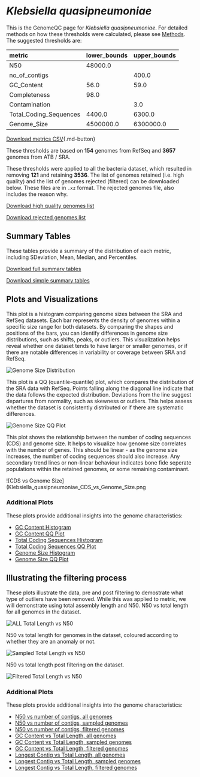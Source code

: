 # *Klebsiella quasipneumoniae*

This is the GenomeQC page for *Klebsiella quasipneumoniae*. For detailed methods on how these thresholds were calculated, please see [Methods](../../methods.md).
The suggested thresholds are: 

| metric                 | lower_bounds   | upper_bounds   |
|:-----------------------|:---------------|:---------------|
| N50                    | 48000.0        |                |
| no_of_contigs          |                | 400.0          |
| GC_Content             | 56.0           | 59.0           |
| Completeness           | 98.0           |                |
| Contamination          |                | 3.0            |
| Total_Coding_Sequences | 4400.0         | 6300.0         |
| Genome_Size            | 4500000.0      | 6300000.0      |

[Download metrics CSV](Klebsiella_quasipneumoniae_metrics.csv){.md-button}


These thresholds are based on **154** genomes from RefSeq and **3657** genomes from ATB / SRA.

These thresholds were applied to all the bacteria dataset, which resulted in removing **121** and retaining **3536**.
The list of genomes retained (i.e. high quality) and the list of genomes rejected (filtered) can be downloaded below. These files are in `.xz` format. The rejected genomes file, also includes the reason why.

[Download high quality genomes list](Klebsiella_quasipneumoniae_high_quality_genomes.csv.xz)


[Download rejected genomes list](Klebsiella_quasipneumoniae_filtered_out_genomes.csv.xz)



## Summary Tables
These tables provide a summary of the distribution of each metric, including SDeviation, Mean, Median, and Percentiles.

[Download full summary tables](summary.csv)

[Download simple summary tables](selected_summary.csv)

## Plots and Visualizations

This plot is a histogram comparing genome sizes between the SRA and RefSeq datasets. Each bar represents the density of genomes within a specific size range for both datasets. By comparing the shapes and positions of the bars, you can identify differences in genome size distributions, such as shifts, peaks, or outliers. This visualization helps reveal whether one dataset tends to have larger or smaller genomes, or if there are notable differences in variability or coverage between SRA and RefSeq.

![Genome Size Distribution](Genome_Size_refseq_histogram_kde.png)

This plot is a QQ (quantile-quantile) plot, which compares the distribution of the SRA data with RefSeq. Points falling along the diagonal line indicate that the data follows the expected distribution. Deviations from the line suggest departures from normality, such as skewness or outliers. This helps assess whether the dataset is consistently distributed or if there are systematic differences.

![Genome Size QQ Plot](Genome_Size_refseq_qqplot.png)

This plot shows the relationship between the number of coding sequences (CDS) and genome size. It helps to visualize how genome size correlates with the number of genes. This should be linear - as the genome size increases, the number of coding sequences should also increase. Any secondary trend lines or non-linear behaviour indicates bone fide seperate populations within the retained genomes, or some remaining contaminant. 

![CDS vs Genome Size](Klebsiella_quasipneumoniae_CDS_vs_Genome_Size.png

### Additional Plots

These plots provide additional insights into the genome characteristics:

- [GC Content Histogram](GC_Content_refseq_histogram_kde.png)
- [GC Content QQ Plot](GC_Content_refseq_qqplot.png)
- [Total Coding Sequences Histogram](Total_Coding_Sequences_refseq_histogram_kde.png)
- [Total Coding Sequences QQ Plot](Total_Coding_Sequences_refseq_qqplot.png)
- [Genome Size Histogram](Genome_Size_refseq_histogram_kde.png)
- [Genome Size QQ Plot](Genome_Size_refseq_qqplot.png)
## Illustrating the filtering process
These plots illustrate the data, pre and post filtering to demostrate what type of outliers have been removed. While this was applied to metric, we will demonstrate using total assembly length and N50.
N50 vs total length for all genomes in the dataset.

![ALL Total Length vs N50](Klebsiella_quasipneumoniae_all_total_length_N50.png)

N50 vs total length for genomes in the dataset, coloured according to whether they are an anomaly or not.

![Sampled Total Length vs N50](Klebsiella_quasipneumoniae_sample_total_length_N50.png)

N50 vs total length post filtering on the dataset.

![Filtered Total Length vs N50](Klebsiella_quasipneumoniae_filt_total_length_N50.png)

### Additional Plots

These plots provide additional insights into the genome characteristics:

- [N50 vs number of contigs, all genomes](Klebsiella_quasipneumoniae_all_N50_number.png)
- [N50 vs number of contigs, sampled genomes](Klebsiella_quasipneumoniae_sample_N50_number.png)
- [N50 vs number of contigs, filtered genomes](Klebsiella_quasipneumoniae_filt_N50_number.png)
- [GC Content vs Total Length, all genomes](Klebsiella_quasipneumoniae_all_total_length_GC_Content.png)
- [GC Content vs Total Length, sampled genomes](Klebsiella_quasipneumoniae_sample_total_length_GC_Content.png)
- [GC Content vs Total Length, filtered genomes](Klebsiella_quasipneumoniae_filt_total_length_GC_Content.png)
- [Longest Contig vs Total Length, all genomes](Klebsiella_quasipneumoniae_all_total_length_longest.png)
- [Longest Contig vs Total Length, sampled genomes](Klebsiella_quasipneumoniae_sample_total_length_longest.png)
- [Longest Contig vs Total Length, filtered genomes](Klebsiella_quasipneumoniae_filt_total_length_longest.png)
